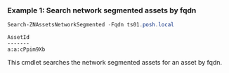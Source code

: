 ### Example 1: Search network segmented assets by fqdn
```powershell
Search-ZNAssetsNetworkSegmented -Fqdn ts01.posh.local
```

```output
AssetId
-------
a:a:cPpim9Xb
```

This cmdlet searches the network segmented assets for an asset by fqdn.
